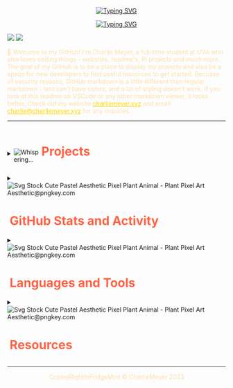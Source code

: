 <p align="center">
    <a href="https://github.com/charliemeyer2000"><img src="https://readme-typing-svg.demolab.com?font=Fira+Code&pause=1000&color=FF6347&center=true&size=50&vCenter=true&repeat=false&width=435&lines=Charlie+Meyer" alt="Typing SVG" /></a>
</p>
<p align="center">
    <a href="https://github.com/charliemeyer2000"><img src="https://readme-typing-svg.demolab.com?font=Fira+Code&pause=1000&color=FFDEAD&center=true&vCenter=true&width=435&lines=Aspiring+full-stack+developer;Computer+science+student+at+UVA;Node+and+React+fanboy;Raspberry+PI+%26+Arduino+tinkerer;Professional Googler; Late-night+coffee+drinker;" alt="Typing SVG" /></a>
</p>

<img src="https://github-readme-stats.vercel.app/api/pin/?username=charliemeyer2000&repo=website">
<img src="https://github-readme-stats.vercel.app/api/pin/?username=charliemeyer2000&repo=website">

<p style="color: #FFDEAD">
👋 Welcome to my GitHub! I'm Charlie Meyer, a full-time student at UVA who also loves coding things - websites, readme's, Pi projects and much more. The goal of my GitHub is to be a place to display my projects and also be a space for new developers to find useful resources to get started. Becuase of security reasons, GitHub markdown is a little different than regular markdown - text can't have colors, and a lot of styling doesn't work. If you look at this readme on VSCode or any other markdown viewer, it looks better. Check out my website <a href="https://charliemeyer.xyz" target="_blank" rel="noopener noreferrer" style="color: #FFD700;">charliemeyer.xyz</a> and email <a href="mailto:charlie@charliemeyer.xyz" style="color: #FFD700; " target="_blank" rel="noopener noreferrer">charlie@charliemeyer.xyz</a>  for any inquiries.
</p>

<hr>

<details closed display="flex" align-items="center" color="#FFDEAD">
    <summary >
        <img alt="Whispering..." src="https://media4.giphy.com/media/wIkGlPFEjzy8qykkUJ/giphy.gif?cid=ecf05e47pgs986yvharf6gkk3cp2omjjnu59vi1mswlm4p33&rid=giphy.gif&ct=s" width="60" height="60" style="display: inline-block; vertical-align:-1em">
        <h1 style="display: inline-block; color: #FF6347; border-bottom: none" >Projects</h1>
    </summary>
    <div>
        <ul>
            <li><a href="https://github.com/charliemeyer2000/website" target="_blank" rel="noopener noreferrer" style="color: #FFD700">My personal website</li>
            <li><a href="https://github.com/charliemeyer2000/TwitterToLCD" target="_blank" rel="noopener noreferrer" style="color: #FFD700;">TwitterToLCD</li>
            <li><a href="https://github.com/charliemeyer2000/SpotipyJoystick" target="_blank" rel="noopener noreferrer" style="color: #FFD700;">SpotipyJoystick </a></li>
            <li><a href="https://github.com/IROATUVA" target="_blank" rel="noopener noreferrer" style="color: #FFD700;">IRO Treasurer Site</a></li>
        </ul>
    </div>
</details>

<details closed display="flex" align-items="center" color="#FFDEAD">
    <summary>
        <img src="https://media3.giphy.com/media/1hCn9kUdtA65wDSvXI/giphy.gif?cid=6c09b95277f10de8cba9902fa4930da65ee58a426cce53bb&rid=giphy.gif&ct=s" alt="Svg Stock Cute Pastel Aesthetic Pixel Plant Animal - Plant Pixel Art Aesthetic@pngkey.com" width=60 style="vertical-align: -0.79em">
        <h1 style="display: inline-block; color: #FF6347; border-bottom: none; padding-left: 0.2em" >GitHub Stats and Activity </h1>
    </summary>
    <!--START_SECTION:activity-->
    <!--END_SECTION:activity-->
    <img align="center" src="https://streak-stats.demolab.com?user=charliemeyer2000&theme=react&line_height=40"/>

</details>

<details closed display="flex" align-items="center" color="#FFDEAD">
    <summary>
        <img src="https://media0.giphy.com/media/t6Kf2qs5fgWiAlOig5/giphy.gif?cid=6c09b952lyqbbxplpsn9zdg4u2k1hw0nr1v57em0q6bye0x0&rid=giphy.gif&ct=s" alt="Svg Stock Cute Pastel Aesthetic Pixel Plant Animal - Plant Pixel Art Aesthetic@pngkey.com" width=60 style="vertical-align: -0.79em">
        <h1 style="display: inline-block; color: #FF6347; border-bottom: none; padding-left: 0.2em"> Languages and Tools </h1>
    </summary>
    <p align="center"> <a href="https://www.w3schools.com/css/" target="_blank" rel="noreferrer"> <img src="https://raw.githubusercontent.com/devicons/devicon/master/icons/css3/css3-original-wordmark.svg" alt="css3" width="40" height="40"/> </a> <a href="https://cloud.google.com" target="_blank" rel="noreferrer"> <img src="https://www.vectorlogo.zone/logos/google_cloud/google_cloud-icon.svg" alt="gcp" width="40" height="40"/> </a> <a href="https://git-scm.com/" target="_blank" rel="noreferrer"> <img src="https://www.vectorlogo.zone/logos/git-scm/git-scm-icon.svg" alt="git" width="40" height="40"/> </a> <a href="https://www.w3.org/html/" target="_blank" rel="noreferrer"> <img src="https://raw.githubusercontent.com/devicons/devicon/master/icons/html5/html5-original-wordmark.svg" alt="html5" width="40" height="40"/> </a> <a href="https://www.java.com" target="_blank" rel="noreferrer"> <img src="https://raw.githubusercontent.com/devicons/devicon/master/icons/java/java-original.svg" alt="java" width="40" height="40"/> </a> <a href="https://developer.mozilla.org/en-US/docs/Web/JavaScript" target="_blank" rel="noreferrer"> <img src="https://raw.githubusercontent.com/devicons/devicon/master/icons/javascript/javascript-original.svg" alt="javascript" width="40" height="40"/> </a> <a href="https://www.linux.org/" target="_blank" rel="noreferrer">  </a> <a href="https://nodejs.org" target="_blank" rel="noreferrer"> <img src="https://raw.githubusercontent.com/devicons/devicon/master/icons/nodejs/nodejs-original-wordmark.svg" alt="nodejs" width="40" height="40"/> </a> <a href="https://pandas.pydata.org/" target="_blank" rel="noreferrer"> </a> </a> <a href="https://www.python.org" target="_blank" rel="noreferrer"> <img src="https://raw.githubusercontent.com/devicons/devicon/master/icons/python/python-original.svg" alt="python" width="40" height="40"/> </a> <img src="https://raw.githubusercontent.com/devicons/devicon/master/icons/react/react-original-wordmark.svg" alt="react" width="40" height="40"/> </a> </a> </a> <a href="https://www.selenium.dev" target="_blank" rel="noreferrer"> <img src="https://raw.githubusercontent.com/detain/svg-logos/780f25886640cef088af994181646db2f6b1a3f8/svg/selenium-logo.svg" alt="selenium" width="40" height="40"/> </a> <a href="https://www.tensorflow.org" target="_blank" rel="noreferrer"> </a> </p>

</details>

<details closed display="flex" align-items="center" color="#FFDEAD">
    <summary>
        <img src="https://media2.giphy.com/media/40a8jFMt0sc73UtpaH/200w.gif?cid=82a1493brpxy3v7hnpn842jcy799r3y76v3kfz9i92q7pgpb&rid=200w.gif&ct=s" alt="Svg Stock Cute Pastel Aesthetic Pixel Plant Animal - Plant Pixel Art Aesthetic@pngkey.com" width=60 style="vertical-align: -0.79em">
        <h1 style="display: inline-block; color: #FF6347; border-bottom: none; padding-left: 0.2em"> Resources </h1>
    </summary>
    <div>
            <img src="https://media1.giphy.com/avatars/palomalightwood/dtPcbxgNtW0y.gif" alt="Yoda" style="display: inline-block; color: #FF6347; border-bottom: none; padding-left: 0.2em" width=60; height=60> 
            <p style="color: #FFDEAD; display: inline-block; vertical-align: 1.7em" > "Always pass on what you have learned." - Yoda </p>
    </div>
    <div>
    <p style="color: #FFDEAD">
    Throughout my coding journey, I've used tons and tons of resources, almost all free. In an attempt to "give back," below is a (non-extensive and unordered) list of all resources I've used to get me to where I am today. These include websites, web apps, apps, creators, and much more.
    </p>
    </div>
    <ul>
        <li><h2 style="color: #FFDEAD">YouTube Creators</h2>
        <ul>
            <li><a href="https://www.youtube.com/@WebDevSimplified" target="_blank" rel="noopener noreferrer"style="color: #FFD700">WebDev Simplified</a></li>
            <li><a href="https://www.youtube.com/@LukeSmithxyz" style="color: #FFD700"target="_blank" rel="noopener noreferrer">Luke Smith</a></li>
            <li><a href="https://www.youtube.com/@Fireship" style="color: #FFD700"target="_blank" rel="noopener noreferrer">FireShip</a></li>
            <li><a href="https://www.youtube.com/@freecodecamp" style="color: #FFD700"target="_blank" rel="noopener noreferrer">freeCodeCamp.org</a></li>
            <li><a href="https://www.youtube.com/@supersimpledev" style="color: #FFD700"target="_blank" rel="noopener noreferrer">SuperSimpleDev</a></li>
            <li><a href="https://www.youtube.com/@itsdineshvaryani" style="color: #FFD700"target="_blank" rel="noopener noreferrer">Dinesh Varyani</a></li>
            <li><a href="https://www.youtube.com/@piratekingdom"style="color: #FFD700"target="_blank" rel="noopener noreferrer">Pirate King</a></li>
            <li><a href="https://www.youtube.com/@tom7"style="color: #FFD700"target="_blank" rel="noopener noreferrer">Suckerpinch/Tom7</a></li>
            <li><a href="https://www.youtube.com/@paulmcwhorter"style="color: #FFD700"target="_blank" rel="noopener noreferrer">Paul McWhorter</a></li>
            <li><a href="https://www.youtube.com/@AutomationBD"style="color: #FFD700"target="_blank" rel="noopener noreferrer">Automation BD</a></li>
            <li><a href="https://www.youtube.com/@BenEater"style="color: #FFD700"target="_blank" rel="noopener noreferrer">Ben Eater</a></li>
            <li><a href="https://www.youtube.com/@SeniorMarsTries"style="color: #FFD700"target="_blank" rel="noopener noreferrer">SeniorMars</a></li>
            <li><a href="https://www.youtube.com/@TraversyMedia"style="color: #FFD700"target="_blank" rel="noopener noreferrer">Traversy Media</a></li>
            <li><a href="https://www.youtube.com/@Darwady2"style="color: #FFD700"target="_blank" rel="noopener noreferrer">Dan Arwady</a></li>
            <li><a href="https://www.youtube.com/@bawad"style="color: #FFD700"target="_blank" rel="noopener noreferrer">Ben Awad</a></li>
            <li><a href="https://www.youtube.com/c/FKnight"style="color: #FFD700"target="_blank" rel="noopener noreferrer">Forrest Knight</a></li>
        </ul>
        </li> 
        <li><h2 style="color: #FFDEAD">Helpful Websites/Tools</h2>
        <ul>
            <li><a href="https://openai.com/blog/chatgpt/"style="color: #FFD700"target="_blank" rel="noopener noreferrer">ChatGPT</a></li>
            <li><a href="https://stackoverflow.com/"style="color: #FFD700"target="_blank" rel="noopener noreferrer">Stack Overflow</a></li>
            <li><a href="https://www.google.com/"style="color: #FFD700"target="_blank" rel="noopener noreferrer">Google</a></li>
            <li><a href="https://midjourney.com/home/?callbackUrl=%2Fapp%2F"style="color: #FFD700"target="_blank" rel="noopener noreferrer">MidJourney</a></li>
            <li><a href="https://www.freecodecamp.org/"style="color: #FFD700"target="_blank" rel="noopener noreferrer">FreeCodeCamp</a></li>
            <li><a href="https://mui.com/"style="color: #FFD700"target="_blank" rel="noopener noreferrer">Mui</a></li>
            <li><a href="https://developers.google.com/"style="color: #FFD700"target="_blank" rel="noopener noreferrer">Google Developers</a></li>
            <li><a href="https://www.vultr.com/"style="color: #FFD700"target="_blank" rel="noopener noreferrer">Vultr</a></li>
            <li><a href="https://github.com/markodenic/web-development-resources"style="color: #FFD700"target="_blank" rel="noopener noreferrer">GitHub Repo of WebDev Resources</a></li>
            <li><a href="https://domains.google/"style="color: #FFD700"target="_blank" rel="noopener noreferrer">Google Domains</a></li>
            <li><a href="https://www.codecademy.com/"style="color: #FFD700"target="_blank" rel="noopener noreferrer">Codeacademy</a></li>
            <li><a href="https://github.com/"style="color: #FFD700"target="_blank" rel="noopener noreferrer">Git/Github</a></li>
            <li><a href="https://www.svgrepo.com/"style="color: #FFD700"target="_blank" rel="noopener noreferrer">SVGRepo</a></li>
            <li><a href="https://www.figma.com/"style="color: #FFD700"target="_blank" rel="noopener noreferrer">Figma</a></li>
            <li><a href="https://mxtoolbox.com/diagnostic.aspx"style="color: #FFD700"target="_blank" rel="noopener noreferrer">MXToolbox</a></li>
        </ul>
        <li><h2 style="color: #FFDEAD">My Workflow</h2>
        <ul>
            <li><a href="https://www.notion.so/"style="color: #FFD700"target="_blank" rel="noopener noreferrer">Notion</a></li>
            <li><a href="https://code.visualstudio.com/"style="color: #FFD700"target="_blank" rel="noopener noreferrer">VSCode</a></li>
            <li><a href="https://pandoc.org/"style="color: #FFD700"target="_blank" rel="noopener noreferrer">Pandoc</a></li>
            <li><a href="https://www.sublimetext.com/"style="color: #FFD700"target="_blank" rel="noopener noreferrer">Sublime Text</a></li>
            <li><a href="https://jupyter.org/"style="color: #FFD700"target="_blank" rel="noopener noreferrer">Jupyter</a></li>
            <li><a href="https://www.mozilla.org/en-US/firefox/new/"style="color: #FFD700"target="_blank" rel="noopener noreferrer">Firefox</a></li>
            <li><a href="https://www.figma.com/"style="color: #FFD700"target="_blank" rel="noopener noreferrer">Figma</a></li>
            <li><a href="https://discord.com/"style="color: #FFD700"target="_blank" rel="noopener noreferrer">Discord</a></li>
            <li><a href="https://open.spotify.com/"style="color: #FFD700"target="_blank" rel="noopener noreferrer">Spotify</a></li>
            <li><a href="https://www.jetbrains.com/idea/"style="color: #FFD700"target="_blank" rel="noopener noreferrer">IntelliJ</a></li>
            <li><a href="https://www.wireshark.org/"style="color: #FFD700"target="_blank" rel="noopener noreferrer">Wireshark</a></li>
        </ul>
    </ul>

</details>

<hr>

<p style="color: #FFDEAD;" align="center"> CopiedRightInFridgeMint © CharlieMeyer 2023
















<!--
**charliemeyer2000/charliemeyer2000** is a ✨ _special_ ✨ repository because its `README.md` (this file) appears on your GitHub profile.

Here are some ideas to get you started:

- 🔭 I’m currently working on ...
- 🌱 I’m currently learning ...
- 👯 I’m looking to collaborate on ...
- 🤔 I’m looking for help with ...
- 💬 Ask me about ...
- 📫 How to reach me: ...
- 😄 Pronouns: ...
- ⚡ Fun fact: ...
-->
